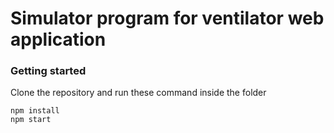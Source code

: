 # Simulator program for ventilator web application

### Getting started

Clone the repository and run these command inside the folder

    npm install
    npm start
